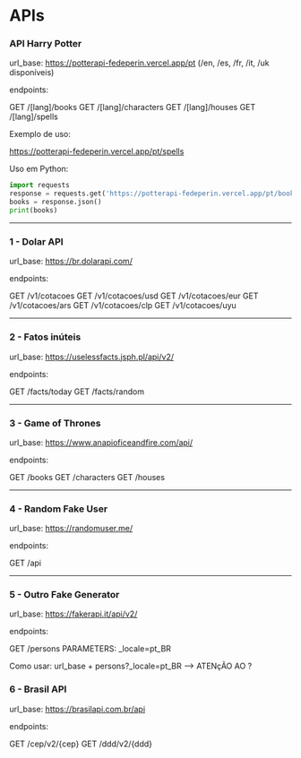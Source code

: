 # APIs

### API Harry Potter

url_base: https://potterapi-fedeperin.vercel.app/pt (/en, /es, /fr, /it, /uk disponíveis)

endpoints: 

GET /[lang]/books
GET /[lang]/characters
GET /[lang]/houses
GET /[lang]/spells

Exemplo de uso: 

https://potterapi-fedeperin.vercel.app/pt/spells

Uso em Python:

```python
import requests
response = requests.get('https://potterapi-fedeperin.vercel.app/pt/books')
books = response.json()
print(books)
```

---

### 1 - Dolar API

url_base: https://br.dolarapi.com/

endpoints:

GET /v1/cotacoes
GET /v1/cotacoes/usd
GET /v1/cotacoes/eur
GET /v1/cotacoes/ars
GET /v1/cotacoes/clp
GET /v1/cotacoes/uyu

---

### 2 - Fatos inúteis

url_base: https://uselessfacts.jsph.pl/api/v2/

endpoints: 

GET /facts/today
GET /facts/random

---

### 3 - Game of Thrones

url_base: https://www.anapioficeandfire.com/api/

endpoints:

GET /books
GET /characters
GET /houses

---

### 4 - Random Fake User

url_base: https://randomuser.me/

endpoints:

GET /api

---

### 5 - Outro Fake Generator

url_base: https://fakerapi.it/api/v2/

endpoints:

GET /persons
PARAMETERS: _locale=pt_BR

Como usar: url_base + persons?_locale=pt_BR --> ATENçÃO AO ? 

### 6 - Brasil API

url_base: https://brasilapi.com.br/api

endpoints:

GET /cep/v2/{cep}
GET /ddd/v2/{ddd}

